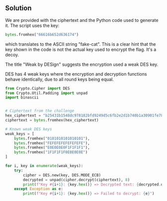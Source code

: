 ## Solution

We are provided with the ciphertext and the Python code used to generate it. The script uses the key:

```python
bytes.fromhex("66616b652d636174")
```
which translates to the ASCII string "fake-cat". This is a clear hint that the key shown in the code is not the actual key used to encrypt the flag. It's a decoy.

The title "Weak by DESign" suggests the encryption used a weak DES key.

DES has 4 weak keys where the encryption and decryption functions behave identically, due to all round keys being equal.

```python
from Crypto.Cipher import DES
from Crypto.Util.Padding import unpad
import binascii


# Ciphertext from the challenge
hex_ciphertext = "b25431b1548dc978182bfd9249d5c6fb2e2d1b740b1a30901fe78a9b0527449c380ad4fd9ce798a0d0a57fe924827325b45c9d0905ddcf69b7074babf61ffbd9ee37a1ca7edad0eb"
ciphertext = bytes.fromhex(hex_ciphertext)

# Known weak DES keys
weak_keys = [
    bytes.fromhex("0101010101010101"),
    bytes.fromhex("FEFEFEFEFEFEFEFE"),
    bytes.fromhex("E0E0E0E0F1F1F1F1"),
    bytes.fromhex("1F1F1F1F0E0E0E0E")
]

for i, key in enumerate(weak_keys):
    try:
        cipher = DES.new(key, DES.MODE_ECB)
        decrypted = unpad(cipher.decrypt(ciphertext), 8)
        print(f"Key #{i+1}: {key.hex()} => Decrypted text: {decrypted.decode()}")
    except Exception as e:
        print(f"Key #{i+1}: {key.hex()} => Failed to decrypt: {e}")
```